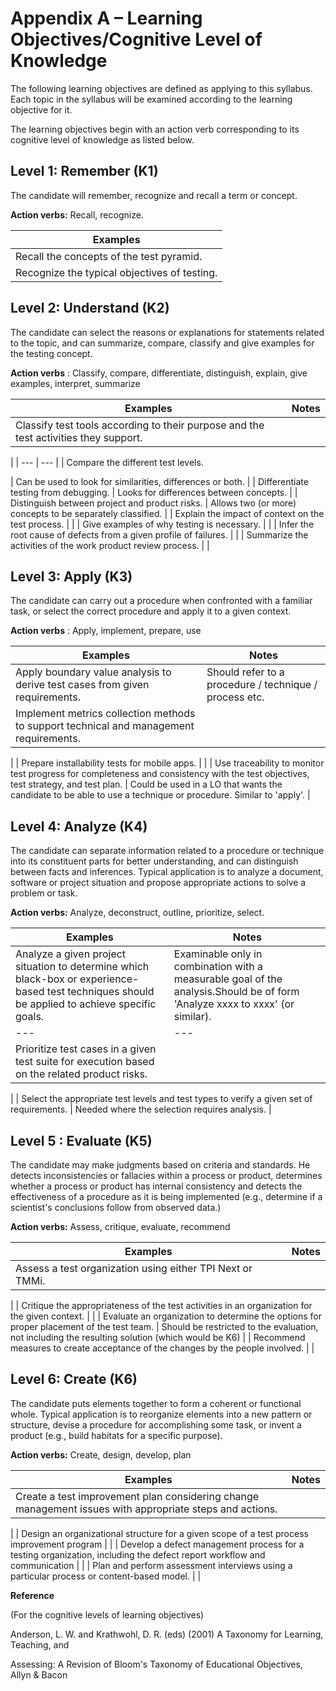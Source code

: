 ﻿#	Appendix A – Learning Objectives/Cognitive Level of Knowledge

The following learning objectives are defined as applying to this syllabus. Each topic in the syllabus will be examined according to the learning objective for it.

The learning objectives begin with an action verb corresponding to its cognitive level of knowledge as listed below.

## Level 1: Remember (K1)

The candidate will remember, recognize and recall a term or concept.

**Action verbs:** Recall, recognize.

| **Examples** |
| --- |
| Recall the concepts of the test pyramid. |
| Recognize the typical objectives of testing. |

## Level 2: Understand (K2)

The candidate can select the reasons or explanations for statements related to the topic, and can summarize, compare, classify and give examples for the testing concept.

**Action verbs** : Classify, compare, differentiate, distinguish, explain, give examples, interpret, summarize

| **Examples** | **Notes** |
| --- | --- |
| Classify test tools according to their purpose and the test activities they support. |
 |
| --- | --- |
| Compare the different test levels.

 | Can be used to look for similarities, differences or both. |
| Differentiate testing from debugging. | Looks for differences between concepts. |
| Distinguish between project and product risks. | Allows two (or more) concepts to be separately classified. |
| Explain the impact of context on the test process. |
 |
| Give examples of why testing is necessary. |
 |
| Infer the root cause of defects from a given profile of failures. |
 |
| Summarize the activities of the work product review process. |
 |

## Level 3: Apply (K3)

The candidate can carry out a procedure when confronted with a familiar task, or select the correct procedure and apply it to a given context.

**Action verbs** : Apply, implement, prepare, use

| **Examples** | **Notes** |
| --- | --- |
| Apply boundary value analysis to derive test cases from given requirements. | Should refer to a procedure / technique / process etc. |
| Implement metrics collection methods to support technical and management requirements. |
 |
| Prepare installability tests for mobile apps. |
 |
| Use traceability to monitor test progress for completeness and consistency with the test objectives, test strategy, and test plan. | Could be used in a LO that wants the candidate to be able to use a technique or procedure. Similar to 'apply'. |

## Level 4: Analyze (K4)

The candidate can separate information related to a procedure or technique into its constituent parts for better understanding, and can distinguish between facts and inferences. Typical application is to analyze a document, software or project situation and propose appropriate actions to solve a problem or task.

**Action verbs:** Analyze, deconstruct, outline, prioritize, select.

| **Examples** | **Notes** |
| --- | --- |
| Analyze a given project situation to determine which black-box or experience-based test techniques should be applied to achieve specific goals. | Examinable only in combination with a measurable goal of the analysis.Should be of form 'Analyze xxxx to xxxx' (or similar). |
| --- | --- |
| Prioritize test cases in a given test suite for execution based on the related product risks. |
 |
| Select the appropriate test levels and test types to verify a given set of requirements. | Needed where the selection requires analysis. |

## Level 5 : Evaluate (K5)

The candidate may make judgments based on criteria and standards. He detects inconsistencies or fallacies within a process or product, determines whether a process or product has internal consistency and detects the effectiveness of a procedure as it is being implemented (e.g., determine if a scientist's conclusions follow from observed data.)

**Action verbs:** Assess, critique, evaluate, recommend

| **Examples** | **Notes** |
| --- | --- |
| Assess a test organization using either TPI Next or TMMi. |
 |
| Critique the appropriateness of the test activities in an organization for the given context. |
 |
| Evaluate an organization to determine the options for proper placement of the test team. | Should be restricted to the evaluation, not including the resulting solution (which would be K6) |
| Recommend measures to create acceptance of the changes by the people involved. |
 |

## Level 6: Create (K6)

The candidate puts elements together to form a coherent or functional whole. Typical application is to reorganize elements into a new pattern or structure, devise a procedure for accomplishing some task, or invent a product (e.g., build habitats for a specific purpose).

**Action verbs:** Create, design, develop, plan

| **Examples** | **Notes** |
| --- | --- |
| Create a test improvement plan considering change management issues with appropriate steps and actions. |
 |
| Design an organizational structure for a given scope of a test process improvement program |
 |
| Develop a defect management process for a testing organization, including the defect report workflow and communication |
 |
| Plan and perform assessment interviews using a particular process or content-based model. |
 |

**Reference**

(For the cognitive levels of learning objectives)

Anderson, L. W. and Krathwohl, D. R. (eds) (2001) A Taxonomy for Learning, Teaching, and

Assessing: A Revision of Bloom's Taxonomy of Educational Objectives, Allyn & Bacon